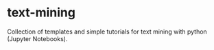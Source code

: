 # text-mining
Collection of templates and simple tutorials for text mining with python (Jupyter Notebooks).
